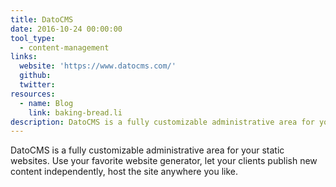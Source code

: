 ```yaml
---
title: DatoCMS
date: 2016-10-24 00:00:00
tool_type:
  - content-management
links:
  website: 'https://www.datocms.com/'
  github:
  twitter:
resources:
  - name: Blog
    link: baking-bread.li
description: DatoCMS is a fully customizable administrative area for your static websites.
---
```



DatoCMS is a fully customizable administrative area for your static websites. Use your favorite website generator, let your clients publish new content independently, host the site anywhere you like.